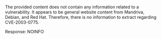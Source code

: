 The provided content does not contain any information related to a vulnerability. It appears to be general website content from Mandriva, Debian, and Red Hat. Therefore, there is no information to extract regarding CVE-2003-0775.

Response: NOINFO